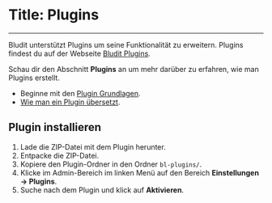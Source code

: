# Title: Plugins
<!-- Position: 5 -->
---
Bludit unterstützt Plugins um seine Funktionalität zu erweitern. Plugins findest du auf der Webseite [Bludit Plugins](https://plugins.bludit.com).

Schau dir den Abschnitt **Plugins** an um mehr darüber zu erfahren, wie man Plugins erstellt.
- Beginne mit den [Plugin Grundlagen](https://docs.bludit.com/de/plugins/grundlagen).
- [Wie man ein Plugin übersetzt](https://docs.bludit.com/de/languages/translate-plugins).

## Plugin installieren
1. Lade die ZIP-Datei mit dem Plugin herunter.
2. Entpacke die ZIP-Datei.
3. Kopiere den Plugin-Ordner in den Ordner `bl-plugins/`.
4. Klicke im Admin-Bereich im linken Menü auf den Bereich **Einstellungen -> Plugins**.
5. Suche nach dem Plugin und klick auf **Aktivieren**.
